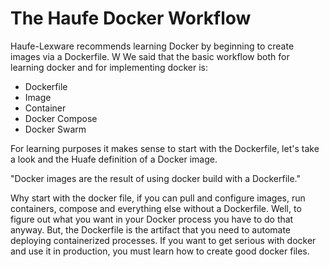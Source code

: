 # The Haufe Docker Workflow

Haufe-Lexware recommends learning Docker by beginning to create images via a Dockerfile. W We said that the basic workflow both for learning docker and for implementing docker is:
* Dockerfile
* Image
* Container
* Docker Compose
* Docker Swarm 

For learning purposes it makes sense to start with the Dockerfile, let's take a look and the Huafe definition of a Docker image.

"Docker images are the result of using docker build with a Dockerfile." 

Why start with the docker file, if you can pull and configure images, run containers, compose and everything else without a Dockerfile. Well, to figure out what you want in your Docker process you have to do that anyway. But, the Dockerfile is the artifact that you need to  automate deploying containerized processes. If you want to get serious with docker and use it in production, you must learn how to create good docker files.




